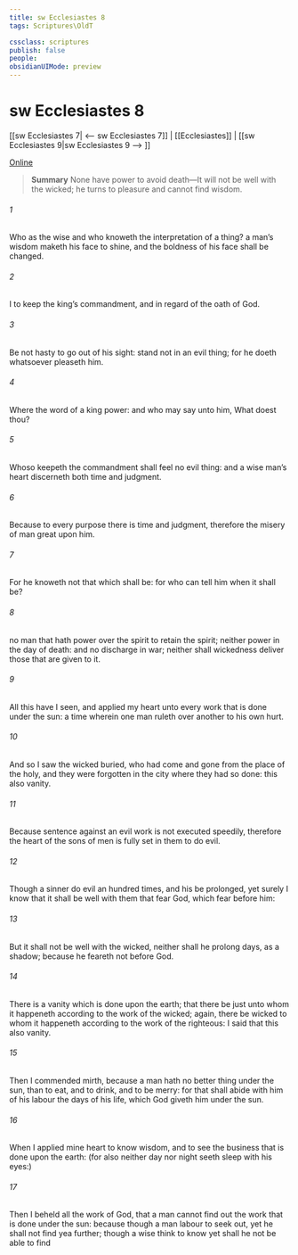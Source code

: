 ```yaml
---
title: sw Ecclesiastes 8
tags: Scriptures\OldT

cssclass: scriptures
publish: false
people:
obsidianUIMode: preview
---
```


# sw Ecclesiastes 8
[[sw Ecclesiastes 7| <-- sw Ecclesiastes 7]] | [[Ecclesiastes]] | [[sw Ecclesiastes 9|sw Ecclesiastes 9 --> ]]

[Online](https://churchofjesuschrist.org/study/scriptures/ot/eccl/8?lang=eng)

> __Summary__
None have power to avoid death—It will not be well with the wicked; he turns to pleasure and cannot find wisdom.

###### 1 
Who  as the wise  and who knoweth the interpretation of a thing? a man’s wisdom maketh his face to shine, and the boldness of his face shall be changed.

###### 2 
I  to keep the king’s commandment, and  in regard of the oath of God.

###### 3 
Be not hasty to go out of his sight: stand not in an evil thing; for he doeth whatsoever pleaseth him.

###### 4 
Where the word of a king  power: and who may say unto him, What doest thou?

###### 5 
Whoso keepeth the commandment shall feel no evil thing: and a wise man’s heart discerneth both time and judgment.

###### 6 
Because to every purpose there is time and judgment, therefore the misery of man  great upon him.

###### 7 
For he knoweth not that which shall be: for who can tell him when it shall be?

###### 8 
 no man that hath power over the spirit to retain the spirit; neither  power in the day of death: and  no discharge in  war; neither shall wickedness deliver those that are given to it.

###### 9 
All this have I seen, and applied my heart unto every work that is done under the sun:  a time wherein one man ruleth over another to his own hurt.

###### 10 
And so I saw the wicked buried, who had come and gone from the place of the holy, and they were forgotten in the city where they had so done: this  also vanity.

###### 11 
Because sentence against an evil work is not executed speedily, therefore the heart of the sons of men is fully set in them to do evil.

###### 12 
Though a sinner do evil an hundred times, and his  be prolonged, yet surely I know that it shall be well with them that fear God, which fear before him:

###### 13 
But it shall not be well with the wicked, neither shall he prolong  days,  as a shadow; because he feareth not before God.

###### 14 
There is a vanity which is done upon the earth; that there be just  unto whom it happeneth according to the work of the wicked; again, there be wicked  to whom it happeneth according to the work of the righteous: I said that this also  vanity.

###### 15 
Then I commended mirth, because a man hath no better thing under the sun, than to eat, and to drink, and to be merry: for that shall abide with him of his labour the days of his life, which God giveth him under the sun.

###### 16 
When I applied mine heart to know wisdom, and to see the business that is done upon the earth: (for also  neither day nor night seeth sleep with his eyes:)

###### 17 
Then I beheld all the work of God, that a man cannot find out the work that is done under the sun: because though a man labour to seek  out, yet he shall not find  yea further; though a wise  think to know  yet shall he not be able to find 

